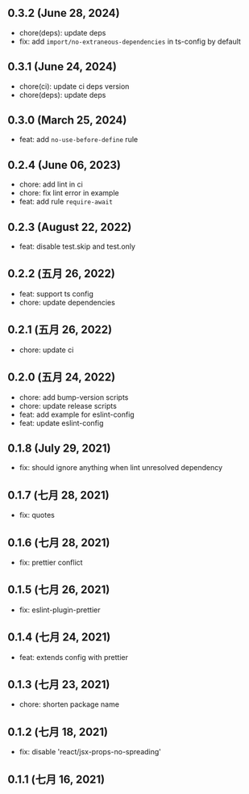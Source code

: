 ## 0.3.2 (June 28, 2024)

- chore(deps): update deps
- fix: add `import/no-extraneous-dependencies` in ts-config by default

## 0.3.1 (June 24, 2024)

- chore(ci): update ci deps version
- chore(deps): update deps

## 0.3.0 (March 25, 2024)

- feat: add `no-use-before-define` rule

## 0.2.4 (June 06, 2023)

- chore: add lint in ci
- chore: fix lint error in example
- feat: add rule `require-await`

## 0.2.3 (August 22, 2022)

- feat: disable test.skip and test.only

## 0.2.2 (五月 26, 2022)

- feat: support ts config
- chore: update dependencies

## 0.2.1 (五月 26, 2022)

- chore: update ci

## 0.2.0 (五月 24, 2022)

- chore: add bump-version scripts
- chore: update release scripts
- feat: add example for eslint-config
- feat: update eslint-config

## 0.1.8 (July 29, 2021)

- fix: should ignore anything when lint unresolved dependency

## 0.1.7 (七月 28, 2021)

- fix: quotes

## 0.1.6 (七月 28, 2021)

- fix: prettier conflict

## 0.1.5 (七月 26, 2021)

- fix: eslint-plugin-prettier

## 0.1.4 (七月 24, 2021)

- feat: extends config with prettier

## 0.1.3 (七月 23, 2021)

- chore: shorten package name

## 0.1.2 (七月 18, 2021)

- fix: disable 'react/jsx-props-no-spreading'

## 0.1.1 (七月 16, 2021)
